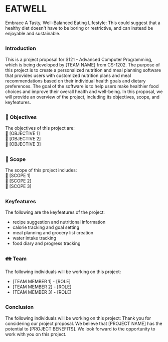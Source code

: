# EATWELL
Embrace A Tasty, Well-Balanced Eating Lifestyle: This could suggest that a healthy diet doesn't have to be boring or restrictive, and can instead be enjoyable and sustainable.
##
### Introduction  
This is a project proposal for S121 - Advanced Computer Programming, which is being developed by [TEAM NAME] from CS-1202. The purpose of this project is to create a personalized nutrition and meal planning software that provides users with customized nutrition plans and meal recommendations based on their individual health goals and dietary preferences. The goal of the software is to help users make healthier food choices and improve their overall health and well-being. In this proposal, we will provide an overview of the project, including its objectives, scope, and keyfeatures.
##
### :link: Objectives
The objectives of this project are:  
:round_pushpin: [OBJECTIVE 1]  
:round_pushpin: [OBJECTIVE 2]  
:round_pushpin: [OBJECTIVE 3]  
##
### :mag_right: Scope  
The scope of this project includes:  
:pushpin: [SCOPE 1]  
:pushpin: [SCOPE 2]  
:pushpin: [SCOPE 3]  
##
### Keyfeatures
The following are the keyfeatures of the project:
* recipe suggestion and nutritional information
* calorie tracking and goal setting
* meal planning and grocery list creation
* water intake tracking
* food diary and progress tracking
##
### :family: Team
The following individuals will be working on this project:
* [TEAM MEMBER 1] - [ROLE]
* [TEAM MEMBER 2] - [ROLE]
* [TEAM MEMBER 3] - [ROLE]
##
### Conclusion
The following individuals will be working on this project:
Thank you for considering our project proposal. We believe that [PROJECT NAME] has the potential to [PROJECT BENEFITS]. We look forward to the opportunity to work with you on this project.
